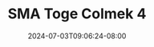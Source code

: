 --- 
title: "SMA Toge Colmek 4"
description: "  bokep SMA Toge Colmek 4 premium full baru"
date: 2024-07-03T09:06:24-08:00
file_code: "znqoi79k2lvd"
draft: false
cover: "c2cdfbx0tpagrmcs.jpg"
tags: ["SMA", "Toge", "Colmek", "bokep-indo", "bokep-viral", "bokep-ig"]
length: 90
fld_id: "1482576"
foldername: "ANJE"
categories: ["ANJE"]
views: 0
---